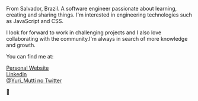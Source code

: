 From Salvador, Brazil. A software engineer passionate about learning, creating and sharing things.
I'm interested in engineering technologies such as JavaScript and CSS.

I look for forward to work in challenging projects and I also love collaborating with the community.I'm always in search of more knowledge and growth.

You can find me at:

[Personal Website](https://yurimutti.com) <br />
[Linkedin](https://www.linkedin.com/in/yuri-mutti-0418bb1aa) <br />
[@Yuri_Mutti no Twitter](https://twitter.com/Yuri_Mutti) <br />

:love_you_gesture:
